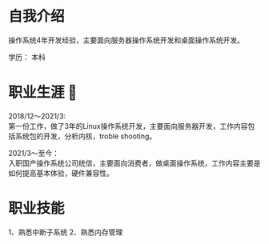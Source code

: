
<!--
**Blueeyedlioncat/Blueeyedlioncat** is a ✨ _special_ ✨ repository because its `README.md` (this file) appears on your GitHub profile.

Here are some ideas to get you started:

- 🔭 I’m currently working on ...
- 🌱 I’m currently learning ...
- 👯 I’m looking to collaborate on ...
- 🤔 I’m looking for help with ...
- 💬 Ask me about ...
- 📫 How to reach me: ...
- 😄 Pronouns: ...
- ⚡ Fun fact: ...
-->
# 自我介绍
操作系统4年开发经验，主要面向服务器操作系统开发和桌面操作系统开发。  

学历： 本科

# 职业生涯 👋
2018/12～2021/3:   
第一份工作，做了3年的Linux操作系统开发，主要面向服务器开发，工作内容包括系统包的开发，分析内核，troble shooting。 

2021/3～至今：   
入职国产操作系统公司统信，主要面向消费者，做桌面操作系统，工作内容主要是如何提高基本体验，硬件兼容性。

# 职业技能
1、熟悉中断子系统
2、熟悉内存管理


